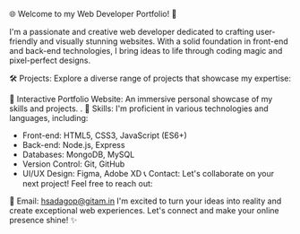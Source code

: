 🌐 Welcome to my Web Developer Portfolio! 🚀

I'm a passionate and creative web developer dedicated to crafting user-friendly and visually stunning websites. With a solid foundation in front-end and back-end technologies, I bring ideas to life through coding magic and pixel-perfect designs.

🛠️ Projects:
Explore a diverse range of projects that showcase my expertise:

🎨 Interactive Portfolio Website: An immersive personal showcase of my skills and projects.
.
🔧 Skills:
I'm proficient in various technologies and languages, including:

- Front-end: HTML5, CSS3, JavaScript (ES6+)
- Back-end: Node.js, Express
- Databases: MongoDB, MySQL
- Version Control: Git, GitHub
- UI/UX Design: Figma, Adobe XD
📞 Contact:
Let's collaborate on your next project! Feel free to reach out:

📧 Email: hsadagop@gitam.in
I'm excited to turn your ideas into reality and create exceptional web experiences. Let's connect and make your online presence shine! ✨
